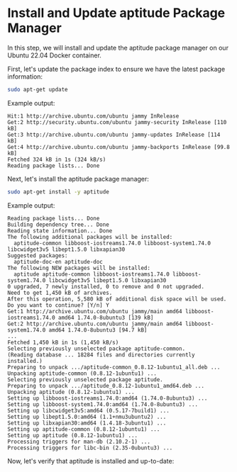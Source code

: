 # Install and Update aptitude Package Manager

In this step, we will install and update the aptitude package manager on our Ubuntu 22.04 Docker container.

First, let's update the package index to ensure we have the latest package information:

```bash
sudo apt-get update
```

Example output:

```
Hit:1 http://archive.ubuntu.com/ubuntu jammy InRelease
Get:2 http://security.ubuntu.com/ubuntu jammy-security InRelease [110 kB]
Get:3 http://archive.ubuntu.com/ubuntu jammy-updates InRelease [114 kB]
Get:4 http://archive.ubuntu.com/ubuntu jammy-backports InRelease [99.8 kB]
Fetched 324 kB in 1s (324 kB/s)
Reading package lists... Done
```

Next, let's install the aptitude package manager:

```bash
sudo apt-get install -y aptitude
```

Example output:

```
Reading package lists... Done
Building dependency tree... Done
Reading state information... Done
The following additional packages will be installed:
  aptitude-common libboost-iostreams1.74.0 libboost-system1.74.0 libcwidget3v5 libept1.5.0 libxapian30
Suggested packages:
  aptitude-doc-en aptitude-doc
The following NEW packages will be installed:
  aptitude aptitude-common libboost-iostreams1.74.0 libboost-system1.74.0 libcwidget3v5 libept1.5.0 libxapian30
0 upgraded, 7 newly installed, 0 to remove and 0 not upgraded.
Need to get 1,450 kB of archives.
After this operation, 5,580 kB of additional disk space will be used.
Do you want to continue? [Y/n] Y
Get:1 http://archive.ubuntu.com/ubuntu jammy/main amd64 libboost-iostreams1.74.0 amd64 1.74.0-8ubuntu3 [139 kB]
Get:2 http://archive.ubuntu.com/ubuntu jammy/main amd64 libboost-system1.74.0 amd64 1.74.0-8ubuntu3 [94.7 kB]
...
Fetched 1,450 kB in 1s (1,450 kB/s)
Selecting previously unselected package aptitude-common.
(Reading database ... 18284 files and directories currently installed.)
Preparing to unpack .../aptitude-common_0.8.12-1ubuntu1_all.deb ...
Unpacking aptitude-common (0.8.12-1ubuntu1) ...
Selecting previously unselected package aptitude.
Preparing to unpack .../aptitude_0.8.12-1ubuntu1_amd64.deb ...
Unpacking aptitude (0.8.12-1ubuntu1) ...
Setting up libboost-iostreams1.74.0:amd64 (1.74.0-8ubuntu3) ...
Setting up libboost-system1.74.0:amd64 (1.74.0-8ubuntu3) ...
Setting up libcwidget3v5:amd64 (0.5.17-7build1) ...
Setting up libept1.5.0:amd64 (1.1+nmu3ubuntu2) ...
Setting up libxapian30:amd64 (1.4.18-3ubuntu1) ...
Setting up aptitude-common (0.8.12-1ubuntu1) ...
Setting up aptitude (0.8.12-1ubuntu1) ...
Processing triggers for man-db (2.10.2-1) ...
Processing triggers for libc-bin (2.35-0ubuntu3) ...
```

Now, let's verify that aptitude is installed and up-to-date:
